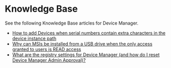 # Knowledge Base

See the following Knowledge Base articles for Device Manager.

- [How to add Devices when serial numbers contain extra characters in the device instance path](/docs/endpointpolicymanager/endpointpolicymanager/device/serialnumber.md)
- [Why can MSIs be installed from a USB drive when the only access granted to users is READ access](/docs/endpointpolicymanager/endpointpolicymanager/device/usbdrive.md)
- [What are the registry settings for Device Manager (and how do I reset Device Manager Admin Approval)?](/docs/endpointpolicymanager/endpointpolicymanager/device/registry.md)
